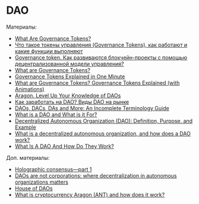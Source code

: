 # DAO

Материалы:

* [What Are Governance Tokens?](https://academy.binance.com/en/articles/what-are-governance-tokens)
* [Что такое токены управления (Governance Tokens), как работают и какие функции выполняют](https://bit.news/glavnie-novosti/chto-takoe-tokeny-upravleniya-governance-tokens-kak-rabotayut-i-kakie-funktsii-vypolnyayut)
* [Governance token. Как развиваются блокчейн-проекты с помощью децентрализованной модели управления?](https://golden-island.net/governance-token/)
* [What are Governance Tokens?](https://www.youtube.com/watch?v=8Sh8EOyWga8)
* [Governance Tokens Explained in One Minute](https://www.youtube.com/watch?v=XlmyoWSVl9s)
* [What are Governance Tokens? Governance Tokens Explained (with Animations)](https://www.youtube.com/watch?v=rIgpEaLLINI&t=163s)
* [Aragon. Level Up Your Knowledge of DAOs](https://aragon.org/dao)
* [Как заработать на DAO? Виды DAO на рынке](https://www.youtube.com/watch?v=pMCkB4Qlcl8)
* [DAOs, DACs, DAs and More: An Incomplete Terminology Guide](https://blog.ethereum.org/2014/05/06/daos-dacs-das-and-more-an-incomplete-terminology-guide)
* [What is a DAO and What is it For?](https://daohaus.substack.com/p/-what-is-a-dao-and-what-is-it-for)
* [Decentralized Autonomous Organization (DAO): Definition, Purpose, and Example](https://www.investopedia.com/tech/what-dao/)
* [What is a decentralized autonomous organization, and how does a DAO work?](https://cointelegraph.com/daos-for-beginners/what-is-a-dao)
* [What Is A DAO And How Do They Work?](https://consensys.net/blog/blockchain-explained/what-is-a-dao-and-how-do-they-work/)

Доп. материалы:
* [Holographic consensus—part 1](https://medium.com/daostack/holographic-consensus-part-1-116a73ba1e1c)
* [DAOs are not corporations: where decentralization in autonomous organizations matters](https://vitalik.ca/general/2022/09/20/daos.html)
* [House of DAOs](https://wiki.metagame.wtf/great-houses/house-of-daos)
* [What is cryptocurrency Aragon (ANT) and how does it work?](https://kriptomat.io/cryptocurrencies/aragon/what-is-aragon/)

